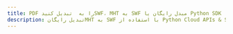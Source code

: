 ---title: PDF را به  تبدیل کنیدSWF، MHT به SWF مبدل رایگان یا Python SDKdescription: تبدیل رایگانMHT به SWF با استفاده از Python Cloud APIs & SDK همچنین اسناد PDF را در Cloud ایجاد، ویرایش و رندر کنید.---